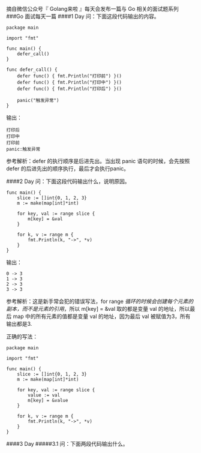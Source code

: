 摘自微信公众号『 Golang来啦 』每天会发布一篇与 Go 相关的面试题系列
###Go 面试每天一篇
####1 Day
问：下面这段代码输出的内容。

	package main
	
	import "fmt"
	
	func main() {
		defer_call()
	}
	
	func defer_call() {
		defer func() { fmt.Println("打印前") }()
		defer func() { fmt.Println("打印中") }()
		defer func() { fmt.Println("打印后") }()
	
		panic("触发异常")
	}
	
输出：

	打印后
	打印中
	打印前
	panic:触发异常

参考解析：defer 的执行顺序是后进先出。当出现 panic 语句的时候，会先按照 defer 的后进先出的顺序执行，最后才会执行panic。

####2 Day
问：下面这段代码输出什么，说明原因。

	func main() {
		slice := []int{0, 1, 2, 3}
		m := make(map[int]*int)
	
		for key, val := range slice {
			m[key] = &val
		}
	
		for k, v := range m {
			fmt.Println(k, "->", *v)
		}
	}
	
输出：

	0 -> 3
	1 -> 3
	2 -> 3
	3 -> 3

参考解析：这是新手常会犯的错误写法，for range *循环的时候会创建每个元素的副本，而不是元素的引用*，所以 m[key] = &val 取的都是变量 val 的地址，所以最后 map 中的所有元素的值都是变量 val 的地址，因为最后 val 被赋值为3，所有输出都是3.

正确的写法：

	package main
	
	import "fmt"
	
	func main() {
		slice := []int{0, 1, 2, 3}
		m := make(map[int]*int)
	
		for key, val := range slice {
			value := val
			m[key] = &value
		}
	
		for k, v := range m {
			fmt.Println(k, "->", *v)
		}
	}

####3 Day
#####3.1
问：下面两段代码输出什么。

